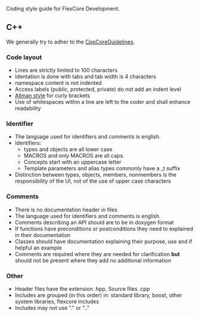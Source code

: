 Coding style guide for FlexCore Development.

## C++

We generally try to adher to the [CppCoreGuidelines](https://github.com/isocpp/CppCoreGuidelines/blob/master/CppCoreGuidelines.md).

### Code layout
* Lines are strictly limited to 100 characters
* Identation is done with tabs and tab width is 4 characters
* namespace content is not indented
* Access labels (public, protected, private) do not add an indent level
* [Allman style](https://en.wikipedia.org/wiki/Indent_style#Allman_style) for curly brackets
* Use of whitespaces within a line are left to the coder and shall enhance readability

### Identifier
* The language used for identifiers and comments is english.
* Identifiers:
  * types and objects are all lower case
  * MACROS and only MACROS are all caps.
  * Concepts start with an uppercase letter
  * Template parameters and alias types commonly have a _t suffix
* Distinction between types, objects, members, nonmembers is the responsibility of the UI, not of the use of upper case characters 

### Comments
* There is no documentation header in files
* The language used for identifiers and comments is english.
* Comments describing an API should are to be in doxygen format
* If functions have preconditions or postconditions they need to explained in their documentation
* Classes should have documentation explaining their purpose, use and if helpful an example
* Comments are required where they are needed for clarification **but** should not be present where they add no additional information

### Other
* Header files have the extension .hpp, Source files .cpp
* Includes are grouped (in this order) in: standard library, boost, other system libraries, flexcore includes
* Includes may not use "." or ".."
